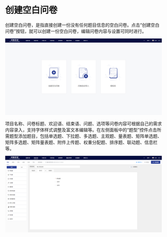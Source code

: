 # 创建空白问卷

创建空白问卷，是指直接创建一份没有任何题目信息的空白问卷。点击“创建空白问卷”按钮，就可以创建一份空白问卷，编辑问卷内容与设置可同时进行。

![创建空白问卷](<../../../.gitbook/assets/Snipaste_2023-10-08_09-19-28 (1).png>)

项目名称、问卷标题、欢迎语、结束语、问题、选项等问卷内容可根据自己的需求内容录入，支持字体样式调整及富文本编辑等。在左侧面板中的“题型”控件点击所需题型添加题目，包括单选题、下拉题、多选题、主观题、量表题、矩阵单选题、矩阵多选题、矩阵量表题、附件上传题、权重分配题、排序题、联动题、信息栏等。

![空白问卷](../../../.gitbook/assets/Snipaste_2023-10-08_09-27-37.png)
